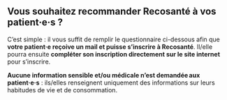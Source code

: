 ## Vous souhaitez recommander **Recosanté** à vos patient·e·s ?

C’est simple : il vous suffit de remplir le questionnaire ci-dessous afin que **votre patient·e reçoive un mail et puisse s’inscrire à Recosanté**. Il/elle pourra ensuite **compléter son inscription directement sur le site internet** pour s’inscrire.

**Aucune information sensible et/ou médicale n’est demandée aux patient·e·s** : ils/elles renseignent uniquement des informations sur leurs habitudes de vie et de consommation.

